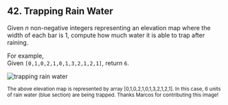 ## 42. Trapping Rain Water

Given *n* non-negative integers representing an elevation map where the width of each bar is 1, compute how much water it is able to trap after raining.

For example,  
Given `[0,1,0,2,1,0,1,3,2,1,2,1]`, return `6`.

![trapping rain water](http://www.leetcode.com/static/images/problemset/rainwatertrap.png)

<small>The above elevation map is represented by array [0,1,0,2,1,0,1,3,2,1,2,1]. In this case, 6 units of rain water (blue section) are being trapped. Thanks Marcos for contributing this image!</small>
